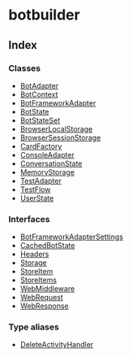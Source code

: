 


#  botbuilder


## Index

### Classes

* [BotAdapter](classes/botbuilder.botadapter.md)
* [BotContext](classes/botbuilder.botcontext.md)
* [BotFrameworkAdapter](classes/botbuilder.botframeworkadapter.md)
* [BotState](classes/botbuilder.botstate.md)
* [BotStateSet](classes/botbuilder.botstateset.md)
* [BrowserLocalStorage](classes/botbuilder.browserlocalstorage.md)
* [BrowserSessionStorage](classes/botbuilder.browsersessionstorage.md)
* [CardFactory](classes/botbuilder.cardfactory.md)
* [ConsoleAdapter](classes/botbuilder.consoleadapter.md)
* [ConversationState](classes/botbuilder.conversationstate.md)
* [MemoryStorage](classes/botbuilder.memorystorage.md)
* [TestAdapter](classes/botbuilder.testadapter.md)
* [TestFlow](classes/botbuilder.testflow.md)
* [UserState](classes/botbuilder.userstate.md)


### Interfaces

* [BotFrameworkAdapterSettings](interfaces/botbuilder.botframeworkadaptersettings.md)
* [CachedBotState](interfaces/botbuilder.cachedbotstate.md)
* [Headers](interfaces/botbuilder.headers.md)
* [Storage](interfaces/botbuilder.storage.md)
* [StoreItem](interfaces/botbuilder.storeitem.md)
* [StoreItems](interfaces/botbuilder.storeitems.md)
* [WebMiddleware](interfaces/botbuilder.webmiddleware.md)
* [WebRequest](interfaces/botbuilder.webrequest.md)
* [WebResponse](interfaces/botbuilder.webresponse.md)


### Type aliases

* [DeleteActivityHandler](#deleteactivityhandler)
* [SendActivitiesHandler](#sendactivitieshandler)
* [StorageKeyFactory](#storagekeyfactory)
* [TestActivityInspector](#testactivityinspector)
* [UpdateActivityHandler](#updateactivityhandler)


### Functions

* [calculateChangeHash](#calculatechangehash)



---
## Type aliases
<a id="deleteactivityhandler"></a>

###  DeleteActivityHandler

**Τ DeleteActivityHandler**:  *`function`* 

*Defined in [libraries/botbuilder-core/lib/botContext.d.ts:34](https://github.com/Microsoft/botbuilder-js/blob/77747a0/libraries/botbuilder-core/lib/botContext.d.ts#L34)*



Signature implemented by functions registered with `context.onDeleteActivity()`.

<table>

<thead>

<tr>

<th>package</th>

</tr>

</thead>

<tbody>

<tr>

<td>botbuilder-core</td>

</tr>

</tbody>

</table>

#### Type declaration
►(reference: *[Partial]()`ConversationReference`*, next: *`function`*): [Promiseable]()`void`



**Parameters:**

| Param | Type | Description |
| ------ | ------ | ------ |
| reference | [Partial]()`ConversationReference`   |  - |
| next | `function`   |  - |





**Returns:** [Promiseable]()`void`






___

<a id="sendactivitieshandler"></a>

###  SendActivitiesHandler

**Τ SendActivitiesHandler**:  *`function`* 

*Defined in [libraries/botbuilder-core/lib/botContext.d.ts:18](https://github.com/Microsoft/botbuilder-js/blob/77747a0/libraries/botbuilder-core/lib/botContext.d.ts#L18)*



Signature implemented by functions registered with `context.onSendActivities()`.

<table>

<thead>

<tr>

<th>package</th>

</tr>

</thead>

<tbody>

<tr>

<td>botbuilder-core</td>

</tr>

</tbody>

</table>

#### Type declaration
►(activities: *[Partial]()`Activity`[]*, next: *`function`*): [Promiseable]()`ResourceResponse`[]



**Parameters:**

| Param | Type | Description |
| ------ | ------ | ------ |
| activities | [Partial]()`Activity`[]   |  - |
| next | `function`   |  - |





**Returns:** [Promiseable]()`ResourceResponse`[]






___

<a id="storagekeyfactory"></a>

###  StorageKeyFactory

**Τ StorageKeyFactory**:  *`function`* 

*Defined in [libraries/botbuilder-core-extensions/lib/storage.d.ts:13](https://github.com/Microsoft/botbuilder-js/blob/77747a0/libraries/botbuilder-core-extensions/lib/storage.d.ts#L13)*



Callback to calculate a storage key.

#### Type declaration
►(context: *[BotContext](classes/botbuilder.botcontext.md)*): [Promiseable]()`string`



**Parameters:**

| Param | Type | Description |
| ------ | ------ | ------ |
| context | [BotContext](classes/botbuilder.botcontext.md)   |  Context for the current turn of conversation with a user. |





**Returns:** [Promiseable]()`string`






___

<a id="testactivityinspector"></a>

###  TestActivityInspector

**Τ TestActivityInspector**:  *`function`* 

*Defined in [libraries/botbuilder-core-extensions/lib/testAdapter.d.ts:9](https://github.com/Microsoft/botbuilder-js/blob/77747a0/libraries/botbuilder-core-extensions/lib/testAdapter.d.ts#L9)*


#### Type declaration
►(activity: *[Partial]()`Activity`*, description: *`string`*): `void`



**Parameters:**

| Param | Type | Description |
| ------ | ------ | ------ |
| activity | [Partial]()`Activity`   |  - |
| description | `string`   |  - |





**Returns:** `void`






___

<a id="updateactivityhandler"></a>

###  UpdateActivityHandler

**Τ UpdateActivityHandler**:  *`function`* 

*Defined in [libraries/botbuilder-core/lib/botContext.d.ts:26](https://github.com/Microsoft/botbuilder-js/blob/77747a0/libraries/botbuilder-core/lib/botContext.d.ts#L26)*



Signature implemented by functions registered with `context.onUpdateActivity()`.

<table>

<thead>

<tr>

<th>package</th>

</tr>

</thead>

<tbody>

<tr>

<td>botbuilder-core</td>

</tr>

</tbody>

</table>

#### Type declaration
►(activity: *[Partial]()`Activity`*, next: *`function`*): [Promiseable]()`void`



**Parameters:**

| Param | Type | Description |
| ------ | ------ | ------ |
| activity | [Partial]()`Activity`   |  - |
| next | `function`   |  - |





**Returns:** [Promiseable]()`void`






___


## Functions
<a id="calculatechangehash"></a>

###  calculateChangeHash

► **calculateChangeHash**(item: *[StoreItem](interfaces/botbuilder.storeitem.md)*): `string`



*Defined in [libraries/botbuilder-core-extensions/lib/storage.d.ts:73](https://github.com/Microsoft/botbuilder-js/blob/77747a0/libraries/botbuilder-core-extensions/lib/storage.d.ts#L73)*



Utility function to calculate a change hash for a `StoreItem`.

<table>

<thead>

<tr>

<th>package</th>

</tr>

</thead>

<tbody>

<tr>

<td>botbuilder-core-extensions</td>

</tr>

</tbody>

</table>


**Parameters:**

| Param | Type | Description |
| ------ | ------ | ------ |
| item | [StoreItem](interfaces/botbuilder.storeitem.md)   |  Item to calculate the change hash for. |





**Returns:** `string`





___


